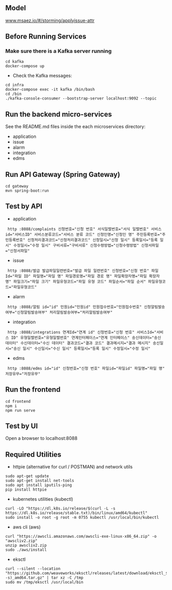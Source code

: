 # 

## Model
www.msaez.io/#/storming/applyissue-attr

## Before Running Services
### Make sure there is a Kafka server running
```
cd kafka
docker-compose up
```
- Check the Kafka messages:
```
cd infra
docker-compose exec -it kafka /bin/bash
cd /bin
./kafka-console-consumer --bootstrap-server localhost:9092 --topic
```

## Run the backend micro-services
See the README.md files inside the each microservices directory:

- application
- issue
- alarm
- integration
- edms


## Run API Gateway (Spring Gateway)
```
cd gateway
mvn spring-boot:run
```

## Test by API
- application
```
 http :8088/complaints 신청번호="신청 번호" 서식일렬번호="서식 일렬번호" 서비스id="서비스ID" 서비스분류코드="서비스 분류 코드" 신청인명="신청인 명" 주민등록번호="주민등록번호" 신청처리결과코드="신청처리결과코드" 신청일시="신청 일시" 등록일시="등록 일시" 수정일시="수정 일시" 구비서류="구비서류" 신청수령방법="신청수령방법" 신청서파일="신청서파일" 
```
- issue
```
 http :8088/발급 발급파일일련번호="발급 파일 일련번호" 신청번호="신청 번호" 파일Id="파일 ID" 파일명="파일 명" 파일경로명="파일 경로 명" 파일확장자명="파일 확장자 명" 파일크기="파일 크기" 파일유형코드="파일 유형 코드" 파일순서="파일 순서" 파일유형코드="파일유형코드" 
```
- alarm
```
 http :8088/알림 id="id" 민원id="민원id" 민원접수번호="민원접수번호" 신청알림발송여부="신청알림발송여부" 처리알림발송여부="처리알림발송여부" 
```
- integration
```
 http :8088/integrations 연계Id="연계 id" 신청번호="신청 번호" 서비스Id="서비스 ID" 유형일렬번호="유형일렬번호" 연계인터페이스="연계 인터페이스" 송신데이터="송신 데이터" 수신데이터="수신 데이터" 결과코드="결과 코드" 결과메시지="결과 메시지" 송신일시="송신 일시" 수신일시="수신 일시" 등록일시="등록 일시" 수정일시="수정 일시" 
```
- edms
```
 http :8088/edms id="id" 신청번호="신청 번호" 파일id="파일id" 파일명="파일 명" 저장유무="저장유무" 
```


## Run the frontend
```
cd frontend
npm i
npm run serve
```

## Test by UI
Open a browser to localhost:8088

## Required Utilities

- httpie (alternative for curl / POSTMAN) and network utils
```
sudo apt-get update
sudo apt-get install net-tools
sudo apt install iputils-ping
pip install httpie
```

- kubernetes utilities (kubectl)
```
curl -LO "https://dl.k8s.io/release/$(curl -L -s https://dl.k8s.io/release/stable.txt)/bin/linux/amd64/kubectl"
sudo install -o root -g root -m 0755 kubectl /usr/local/bin/kubectl
```

- aws cli (aws)
```
curl "https://awscli.amazonaws.com/awscli-exe-linux-x86_64.zip" -o "awscliv2.zip"
unzip awscliv2.zip
sudo ./aws/install
```

- eksctl 
```
curl --silent --location "https://github.com/weaveworks/eksctl/releases/latest/download/eksctl_$(uname -s)_amd64.tar.gz" | tar xz -C /tmp
sudo mv /tmp/eksctl /usr/local/bin
```

